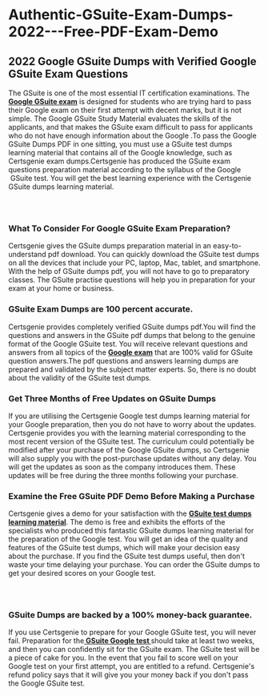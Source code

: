 # Authentic-GSuite-Exam-Dumps-2022---Free-PDF-Exam-Demo<h2><strong>2022 Google GSuite Dumps with Verified Google GSuite Exam Questions</strong></h2> <p>The GSuite is one of the most essential IT certification examinations. The <a href="https://www.certsgenie.com/google/gsuite-pdf-dumps"><strong>Google GSuite exam</strong></a> is designed for students who are trying hard to pass their Google exam on their first attempt with decent marks, but it is not simple. The Google GSuite Study Material evaluates the skills of the applicants, and that makes the GSuite exam difficult to pass for applicants who do not have enough information about the Google .To pass the Google GSuite Dumps PDF in one sitting, you must use a GSuite test dumps learning material that contains all of the Google knowledge, such as Certsgenie exam dumps.Certsgenie has produced the GSuite exam questions preparation material according to the syllabus of the Google &nbsp;GSuite test. You will get the best learning experience with the Certsgenie GSuite dumps learning material.</p> <p><a href="https://www.certsgenie.com/google/gsuite-pdf-dumps" style="display: block; padding: 1em 0; text-align: center; "><img alt="" src="https://blogger.googleusercontent.com/img/b/R29vZ2xl/AVvXsEgO1ePIT5bAw4JCg82qykRc71Xossn_88UmNiMiJgRPCnvDzaKhQmgO2X9bV6TpN9qSYVJJ2MjEumMb0t1ZgyR_gByLqDXQR_FduPn2erzRQTkt1pUFmkY3wfbx5jzrIcOP4S3cxMKHSr0iEiOidKyDYd_7NjYtfgpZ7b1lrGk-ShjLlyfynp8oFM4zYw/s1600/Banner%201.jpg" /></a></p> <h3><strong>What To Consider For Google GSuite Exam Preparation?</strong></h3> <p>Certsgenie gives the GSuite dumps preparation material in an easy-to-understand pdf download. You can quickly download the GSuite test dumps on all the devices that include your PC, laptop, Mac, tablet, and smartphone. With the help of GSuite dumps pdf, you will not have to go to preparatory classes. The GSuite practise questions will help you in preparation for your exam at your home or business.</p> <h3><strong>GSuite Exam Dumps are 100 percent accurate.</strong></h3> <p>Certsgenie provides completely verified GSuite dumps pdf.You will find the questions and answers in the GSuite pdf dumps that belong to the genuine format of the Google GSuite test. You will receive relevant questions and answers from all topics of the <a href="https://www.certsgenie.com/google/gsuite-pdf-dumps"><strong>Google exam</strong></a> that are 100% valid for GSuite question answers.The pdf questions and answers learning dumps are prepared and validated by the subject matter experts. So, there is no doubt about the validity of the GSuite test dumps.</p> <h3><strong>Get Three Months of Free Updates on GSuite Dumps</strong></h3> <p>If you are utilising the Certsgenie Google test dumps learning material for your Google preparation, then you do not have to worry about the updates. Certsgenie provides you with the learning material corresponding to the most recent version of the GSuite test. The curriculum could potentially be modified after your purchase of the Google GSuite dumps, so Certsgenie will also supply you with the post-purchase updates without any delay. You will get the updates as soon as the company introduces them. These updates will be free during the three months following your purchase.</p> <h3><strong>Examine the Free GSuite PDF Demo Before Making a Purchase</strong></h3> <p>Certsgenie gives a demo for your satisfaction with the <a href="https://www.certsgenie.com/google/gsuite-pdf-dumps"><strong>GSuite test dumps learning material</strong></a>. The demo is free and exhibits the efforts of the specialists who produced this fantastic GSuite dumps learning material for the preparation of the Google test. You will get an idea of the quality and features of the GSuite test dumps, which will make your decision easy about the purchase. If you find the GSuite test dumps useful, then don&#39;t waste your time delaying your purchase. You can order the GSuite dumps to get your desired scores on your Google test.</p> <p><a href="hhttps://www.certsgenie.com/google/gsuite-pdf-dumps" style="display: block; padding: 1em 0; text-align: center; "><img alt="" src="https://blogger.googleusercontent.com/img/b/R29vZ2xl/AVvXsEj3zfp26fobfEw_E3FMeUMaFamcWc-bKsu_525WK8ISqDEyAJkPKOLyeqHJzBXVvKwHP0bTNTERYvWWgOzvpG-DuQ_cPnNOJO1bUfVOHhAXJThy7cLobHgRdochHEeovcJnxpqjNiv-FNLMY1glEh7x833Q6cym5o0AmGhO9ufjgwPhihHJ9ovBp-j40g/s1600/banner%202.jpg" /></a></p> <h3><strong>GSuite Dumps are backed by a 100% money-back guarantee.</strong></h3> <p>If you use Certsgenie to prepare for your Google GSuite test, you will never fail. Preparation for the<a href="https://www.certsgenie.com/google/gsuite-pdf-dumps"><strong> GSuite Google test </strong></a>should take at least two weeks, and then you can confidently sit for the GSuite exam. The GSuite test will be a piece of cake for you. In the event that you fail to score well on your Google test on your first attempt, you are entitled to a refund. Certsgenie&#39;s refund policy says that it will give you your money back if you don&#39;t pass the Google GSuite test.</p>
